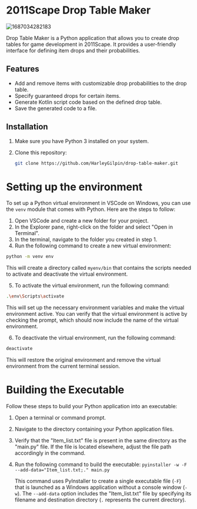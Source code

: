 # 2011Scape Drop Table Maker

![1687034282183](https://i.imgur.com/1xaiIOt.png "drop table maker application")

Drop Table Maker is a Python application that allows you to create drop tables for game development in 2011Scape. It provides a user-friendly interface for defining item drops and their probabilities.

## Features

- Add and remove items with customizable drop probabilities to the drop table.
- Specify guaranteed drops for certain items.
- Generate Kotlin script code based on the defined drop table.
- Save the generated code to a file.

## Installation

1. Make sure you have Python 3 installed on your system.
2. Clone this repository:

   ```bash
   git clone https://github.com/HarleyGilpin/drop-table-maker.git
   ```

# Setting up the environment

To set up a Python virtual environment in VSCode on Windows, you can use the `venv` module that comes with Python. Here are the steps to follow:

1. Open VSCode and create a new folder for your project.
2. In the Explorer pane, right-click on the folder and select "Open in Terminal".
3. In the terminal, navigate to the folder you created in step 1.
4. Run the following command to create a new virtual environment:

```bash
python -m venv env
```

This will create a directory called `myenv/bin` that contains the scripts needed to activate and deactivate the virtual environment.

5. To activate the virtual environment, run the following command:

```bash
.\env\Scripts\activate
```

This will set up the necessary environment variables and make the virtual environment active. You can verify that the virtual environment is active by checking the prompt, which should now include the name of the virtual environment.

6. To deactivate the virtual environment, run the following command:

```bash
deactivate
```

This will restore the original environment and remove the virtual environment from the current terminal session.


# Building the Executable

Follow these steps to build your Python application into an executable:

1. Open a terminal or command prompt.
2. Navigate to the directory containing your Python application files.
3. Verify that the "Item_list.txt" file is present in the same directory as the "main.py" file. If the file is located elsewhere, adjust the file path accordingly in the command.
1. Run the following command to build the executable: `pyinstaller -w -F --add-data="Item_list.txt;." main.py`

   This command uses PyInstaller to create a single executable file (`-F`) that is launched as a Windows application without a console window (`-w`). The `--add-data` option includes the "Item_list.txt" file by specifying its filename and destination directory (`.` represents the current directory).
